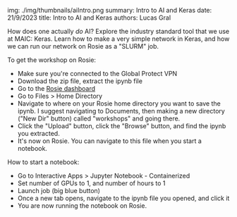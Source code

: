 img: ./img/thumbnails/aiIntro.png
summary: Intro to AI and Keras
date: 21/9/2023
title: Intro to AI and Keras
authors: Lucas Gral

How does one actually _do_ AI? Explore the industry standard tool that we use at MAIC: Keras. Learn how to make a very simple network in Keras, and how we can run our network on Rosie as a "SLURM" job.

To get the workshop on Rosie:

- Make sure you're connected to the Global Protect VPN
- Download the zip file, extract the ipynb file
- Go to the [Rosie dashboard](https://dh-ood.hpc.msoe.edu/pun/sys/dashboard)
- Go to Files > Home Directory
- Navigate to where on your Rosie home directory you want to save the ipynb. I suggest navigating to Documents, then making a new directory ("New Dir" button) called "workshops" and going there.
- Click the "Upload" button, click the "Browse" button, and find the ipynb you extracted.
- It's now on Rosie. You can navigate to this file when you start a notebook.

How to start a notebook:

- Go to Interactive Apps > Jupyter Notebook - Containerized
- Set number of GPUs to 1, and number of hours to 1
- Launch job (big blue button)
- Once a new tab opens, navigate to the ipynb file you opened, and click it
- You are now running the notebook on Rosie.

